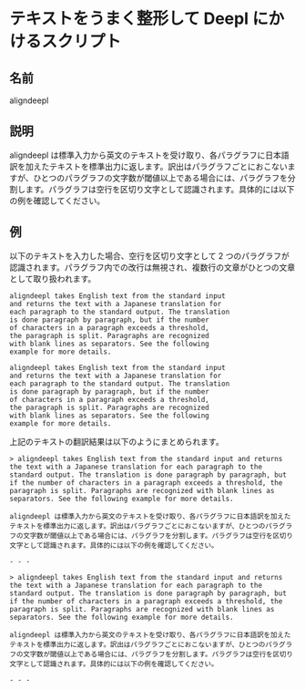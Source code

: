 # テキストをうまく整形して Deepl にかけるスクリプト

## 名前

aligndeepl

## 説明

aligndeepl は標準入力から英文のテキストを受け取り、各パラグラフに日本語訳を加えたテキストを標準出力に返します。訳出はパラグラフごとにおこないますが、ひとつのパラグラフの文字数が閾値以上である場合には、パラグラフを分割します。パラグラフは空行を区切り文字として認識されます。具体的には以下の例を確認してください。

## 例

以下のテキストを入力した場合、空行を区切り文字として 2 つのパラグラフが認識されます。パラグラフ内での改行は無視され、複数行の文章がひとつの文章として取り扱われます。

```
aligndeepl takes English text from the standard input
and returns the text with a Japanese translation for
each paragraph to the standard output. The translation
is done paragraph by paragraph, but if the number 
of characters in a paragraph exceeds a threshold, 
the paragraph is split. Paragraphs are recognized 
with blank lines as separators. See the following 
example for more details. 

aligndeepl takes English text from the standard input
and returns the text with a Japanese translation for
each paragraph to the standard output. The translation
is done paragraph by paragraph, but if the number 
of characters in a paragraph exceeds a threshold, 
the paragraph is split. Paragraphs are recognized 
with blank lines as separators. See the following 
example for more details. 
```

上記のテキストの翻訳結果は以下のようにまとめられます。

```
> aligndeepl takes English text from the standard input and returns the text with a Japanese translation for each paragraph to the standard output. The translation is done paragraph by paragraph, but if the number of characters in a paragraph exceeds a threshold, the paragraph is split. Paragraphs are recognized with blank lines as separators. See the following example for more details. 

aligndeepl は標準入力から英文のテキストを受け取り、各パラグラフに日本語訳を加えたテキストを標準出力に返します。訳出はパラグラフごとにおこないますが、ひとつのパラグラフの文字数が閾値以上である場合には、パラグラフを分割します。パラグラフは空行を区切り文字として認識されます。具体的には以下の例を確認してください。

- - -

> aligndeepl takes English text from the standard input and returns the text with a Japanese translation for each paragraph to the standard output. The translation is done paragraph by paragraph, but if the number of characters in a paragraph exceeds a threshold, the paragraph is split. Paragraphs are recognized with blank lines as separators. See the following example for more details. 

aligndeepl は標準入力から英文のテキストを受け取り、各パラグラフに日本語訳を加えたテキストを標準出力に返します。訳出はパラグラフごとにおこないますが、ひとつのパラグラフの文字数が閾値以上である場合には、パラグラフを分割します。パラグラフは空行を区切り文字として認識されます。具体的には以下の例を確認してください。

- - -
```
